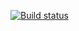 [![Build status](https://ci.appveyor.com/api/projects/status/jg2riqf4j4ycqpv1?svg=true)](https://ci.appveyor.com/project/Wansomecorgz/app-card-delivery)
